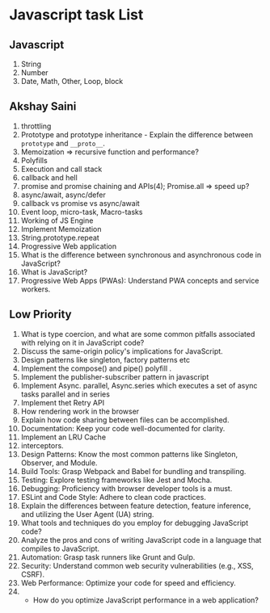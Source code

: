 # Javascript task List

## Javascript

1. String
2. Number
3. Date, Math, Other, Loop, block

## Akshay Saini

1. throttling
2. Prototype and prototype inheritance - Explain the difference between `prototype` and `__proto__`.
3. Memoization => recursive function and performance?
4. Polyfills
5. Execution and call stack
6. callback and hell
7. promise and promise chaining and APIs(4); Promise.all => speed up?
8. async/await, async/defer
9. callback vs promise vs async/await
10. Event loop, micro-task, Macro-tasks
11. Working of JS Engine
12. Implement Memoization
13. String.prototype.repeat
14. Progressive Web application
15. What is the difference between synchronous and asynchronous code in JavaScript?
16. What is JavaScript?
17. Progressive Web Apps (PWAs): Understand PWA concepts and service workers.

## Low Priority

1.  What is type coercion, and what are some common pitfalls associated with relying on it in JavaScript code?
2.  Discuss the same-origin policy's implications for JavaScript.
3.  Design patterns like singleton, factory patterns etc
4.  Implement the compose() and pipe() polyfill .
5.  Implement the publisher-subscriber pattern in javascript
6.  Implement Async. parallel, Async.series which executes a set of async tasks parallel and in series
7.  Implement thet Retry API
8.  How rendering work in the browser
9.  Explain how code sharing between files can be accomplished.
10. Documentation: Keep your code well-documented for clarity.
11. Implement an LRU Cache
12. interceptors.
13. Design Patterns: Know the most common patterns like Singleton, Observer, and Module.
14. Build Tools: Grasp Webpack and Babel for bundling and transpiling.
15. Testing: Explore testing frameworks like Jest and Mocha.
16. Debugging: Proficiency with browser developer tools is a must.
17. ESLint and Code Style: Adhere to clean code practices.
18. Explain the differences between feature detection, feature inference, and utilizing the User Agent (UA) string.
19. What tools and techniques do you employ for debugging JavaScript code?
20. Analyze the pros and cons of writing JavaScript code in a language that compiles to JavaScript.
21. Automation: Grasp task runners like Grunt and Gulp.
22. Security: Understand common web security vulnerabilities (e.g., XSS, CSRF).
23. Web Performance: Optimize your code for speed and efficiency.
24. - How do you optimize JavaScript performance in a web application?
